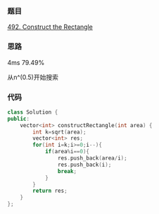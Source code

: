 ### 题目
[492. Construct the Rectangle](https://leetcode-cn.com/problems/construct-the-rectangle/submissions/)
### 思路
4ms 79.49%

从n^(0.5)开始搜索
### 代码
```c++
class Solution {
public:
    vector<int> constructRectangle(int area) {
        int k=sqrt(area);
        vector<int> res;
        for(int i=k;i>=0;i--){
            if(area%i==0){
                res.push_back(area/i);
                res.push_back(i);
                break;
            }
        }
        return res;
    }
};
```
